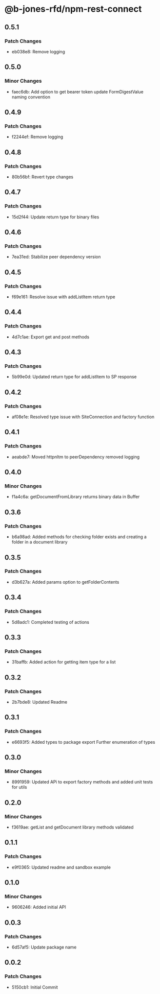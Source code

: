 # @b-jones-rfd/npm-rest-connect

## 0.5.1

### Patch Changes

- eb038e8: Remove logging

## 0.5.0

### Minor Changes

- faec6db: Add option to get bearer token update FormDigestValue naming convention

## 0.4.9

### Patch Changes

- f2244ef: Remove logging

## 0.4.8

### Patch Changes

- 80b56bf: Revert type changes

## 0.4.7

### Patch Changes

- 15d2f44: Update return type for binary files

## 0.4.6

### Patch Changes

- 7ea31ed: Stabilize peer dependency version

## 0.4.5

### Patch Changes

- f69e161: Resolve issue with addListItem return type

## 0.4.4

### Patch Changes

- 4d7c1ae: Export get and post methods

## 0.4.3

### Patch Changes

- 5b99e0d: Updated return type for addListItem to SP response

## 0.4.2

### Patch Changes

- af08e1e: Resolved type issue with SiteConnection and factory function

## 0.4.1

### Patch Changes

- aeabde7: Moved httpnltm to peerDependency removed logging

## 0.4.0

### Minor Changes

- f1a4c6a: getDocumentFromLibrary returns binary data in Buffer

## 0.3.6

### Patch Changes

- b6a98ad: Added methods for checking folder exists and creating a folder in a document library

## 0.3.5

### Patch Changes

- d3b627a: Added params option to getFolderContents

## 0.3.4

### Patch Changes

- 5d8adc1: Completed testing of actions

## 0.3.3

### Patch Changes

- 31baffb: Added action for getting item type for a list

## 0.3.2

### Patch Changes

- 2b7bde8: Updated Readme

## 0.3.1

### Patch Changes

- e6693f5: Added types to package export
  Further enumeration of types

## 0.3.0

### Minor Changes

- 8991959: Updated APi to export factory methods and added unit tests for utils

## 0.2.0

### Minor Changes

- f3619ae: getList and getDocument library methods validated

## 0.1.1

### Patch Changes

- e9f0365: Updated readme and sandbox example

## 0.1.0

### Minor Changes

- 9606246: Added initial API

## 0.0.3

### Patch Changes

- 6d57af5: Update package name

## 0.0.2

### Patch Changes

- 5150cb1: Initial Commit
